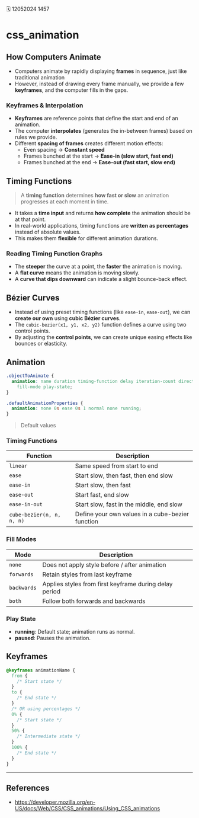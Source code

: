 🗓️ 12052024 1457

# css_animation

## How Computers Animate

- Computers animate by rapidly displaying **frames** in sequence, just like traditional animation
- However, instead of drawing every frame manually, we provide a few **keyframes**, and the computer fills in the gaps.

### Keyframes & Interpolation

- **Keyframes** are reference points that define the start and end of an animation.
- The computer **interpolates** (generates the in-between frames) based on rules we provide.
- Different **spacing of frames** creates different motion effects:
    - Even spacing → **Constant speed**
    - Frames bunched at the start → **Ease-in (slow start, fast end)**
    - Frames bunched at the end → **Ease-out (fast start, slow end)**

## Timing Functions
> A **timing function** determines **how fast or slow** an animation progresses at each moment in time.

- It takes a **time input** and returns **how complete** the animation should be at that point.
- In real-world applications, timing functions are **written as percentages** instead of absolute values.
- This makes them **flexible** for different animation durations.

### Reading Timing Function Graphs
- The **steeper** the curve at a point, the **faster** the animation is moving.
- A **flat curve** means the animation is moving slowly.
- A **curve that dips downward** can indicate a slight bounce-back effect.


## Bézier Curves

- Instead of using preset timing functions (like `ease-in`, `ease-out`), we can **create our own** using **cubic Bézier curves**.
- The `cubic-bezier(x1, y1, x2, y2)` function defines a curve using two control points.
- By adjusting the **control points**, we can create unique easing effects like bounces or elasticity.

## Animation

```css
.objectToAnimate {
  animation: name duration timing-function delay iteration-count direction
    fill-mode play-state;
}
```

```css
.defaultAnimationProperties {
  animation: none 0s ease 0s 1 normal none running;
}
```

> Default values

### Timing Functions

| Function                  | Description                                      |
| ------------------------- | ------------------------------------------------ |
| `linear`                  | Same speed from start to end                     |
| `ease`                    | Start slow, then fast, then end slow             |
| `ease-in`                 | Start slow, then fast                            |
| `ease-out`                | Start fast, end slow                             |
| `ease-in-out`             | Start slow, fast in the middle, end slow         |
| `cube-bezier(n, n, n, n)` | Define your own values in a cube-bezier function |

### Fill Modes

| Mode        | Description                                            |
| ----------- | ------------------------------------------------------ |
| `none`      | Does not apply style before / after animation          |
| `forwards`  | Retain styles from last keyframe                       |
| `backwards` | Applies styles from first keyframe during delay period |
| `both`      | Follow both forwards and backwards                     |

### Play State

- **running**: Default state; animation runs as normal.
- **paused**: Pauses the animation.

## Keyframes

```css
@keyframes animationName {
  from {
    /* Start state */
  }
  to {
    /* End state */
  }
  /* OR using percentages */
  0% {
    /* Start state */
  }
  50% {
    /* Intermediate state */
  }
  100% {
    /* End state */
  }
}
```

---

## References

- https://developer.mozilla.org/en-US/docs/Web/CSS/CSS_animations/Using_CSS_animations
